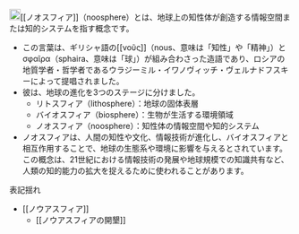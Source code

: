 
<img src='https://scrapbox.io/api/pages/nishio/gpt-4/icon' alt='gpt-4.icon' height="19.5"/>[[ノオスフィア]]（noosphere）とは、地球上の知性体が創造する情報空間または知的システムを指す概念です。
- この言葉は、ギリシャ語の[[νοῦς]]（nous、意味は「知性」や「精神」）とσφαῖρα（sphaira、意味は「球」）が組み合わさった造語であり、ロシアの地質学者・哲学者であるウラジーミル・イワノヴィッチ・ヴェルナドフスキーによって提唱されました。
- 彼は、地球の進化を3つのステージに分けました。
    - リトスフィア（lithosphere）：地球の固体表層
    - バイオスフィア（biosphere）：生物が生活する環境領域
    - ノオスフィア（noosphere）：知性体の情報空間や知的システム
- ノオスフィアは、人間の知性や文化、情報技術が進化し、バイオスフィアと相互作用することで、地球の生態系や環境に影響を与えるとされています。この概念は、21世紀における情報技術の発展や地球規模での知識共有など、人類の知的能力の拡大を捉えるために使われることがあります。

表記揺れ
- [[ノウアスフィア]]
    - [[ノウアスフィアの開墾]]

